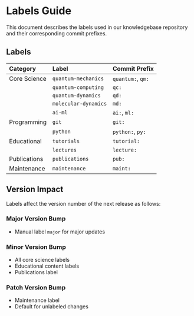 # Labels Guide

This document describes the labels used in our knowledgebase repository and their corresponding commit prefixes.

## Labels

| Category     | Label                | Commit Prefix     |
| :----------- | :------------------- | :---------------- |
| Core Science | `quantum-mechanics`  | `quantum:`, `qm:` |
|              | `quantum-computing`  | `qc:`             |
|              | `quantum-dynamics`   | `qd:`             |
|              | `molecular-dynamics` | `md:`             |
|              | `ai-ml`              | `ai:`, `ml:`      |
| Programming  | `git`                | `git:`            |
|              | `python`             | `python:`, `py:`  |
| Educational  | `tutorials`          | `tutorial:`       |
|              | `lectures`           | `lecture:`        |
| Publications | `publications`       | `pub:`            |
| Maintenance  | `maintenance`        | `maint:`          |

## Version Impact

Labels affect the version number of the next release as follows:

### Major Version Bump

- Manual label `major` for major updates

### Minor Version Bump

- All core science labels
- Educational content labels
- Publications label

### Patch Version Bump

- Maintenance label
- Default for unlabeled changes

